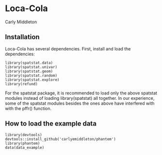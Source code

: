 # Loca-Cola

Carly Middleton

## Installation

Loca-Cola has several dependencies.  First, install and load the dependencies:

```
library(spatstat.data)
library(spatstat.univar)
library(spatstat.geom)
library(spatstat.random)
library(spatstat.explore)
library(refund)
```

For the spatstat package, it is recommended to load only the above spatstat modules instead of loading library(spatstat) all together.  In our experience, some of the spatstat modules besides the ones above have interfered with with the pffr() function.

## How to load the example data 

```
library(devtools)
devtools::install_github('carlyemiddleton/phantem')
library(phantem)
data(data_example)
```

